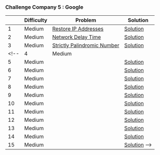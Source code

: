 ### Challenge Company 5 : Google

|  | Difficulty | Problem | Solution |
| --- | --- | --- | --- |
| 1 | Medium | [Restore IP Addresses](https://leetcode.com/problems/restore-ip-addresses/) | [Solution](https://github.com/uzma024/6companies30days/blob/main/Google/Restore_IP_Addresses.cpp)
| 2 | Medium | [Network Delay Time](https://leetcode.com/problems/network-delay-time/) | [Solution](https://github.com/uzma024/6companies30days/blob/main/Google/Network_Delay_Time.cpp)
| 3 | Medium | [Strictly Palindromic Number](https://leetcode.com/problems/strictly-palindromic-number/) | [Solution](https://github.com/uzma024/6companies30days/blob/main/Google/Strictly_Palindromic_Number.cpp)
<!-- | 4 | Medium | []() | [Solution](https://github.com/uzma024/6companies30days/blob/main/Google/)
| 5 | Medium | []() | [Solution](https://github.com/uzma024/6companies30days/blob/main/Google/)
| 6 | Medium | []() | [Solution](https://github.com/uzma024/6companies30days/blob/main/Google/)
| 7 | Medium | []() | [Solution](https://github.com/uzma024/6companies30days/blob/main/Google/)
| 8 | Medium | []() | [Solution](https://github.com/uzma024/6companies30days/blob/main/Google/)
| 9 | Medium | []() | [Solution](https://github.com/uzma024/6companies30days/blob/main/Google/)
| 10 | Medium | []() | [Solution](https://github.com/uzma024/6companies30days/blob/main/Google/)
| 11 | Medium | []() | [Solution](https://github.com/uzma024/6companies30days/blob/main/Google/)
| 12 | Medium | []() | [Solution](https://github.com/uzma024/6companies30days/blob/main/Google/)
| 13 | Medium | []() | [Solution](https://github.com/uzma024/6companies30days/blob/main/Google/)
| 14 | Medium | []() | [Solution](https://github.com/uzma024/6companies30days/blob/main/Google/)
| 15 | Medium | []() | [Solution](https://github.com/uzma024/6companies30days/blob/main/Google/) -->
